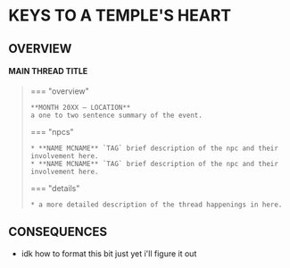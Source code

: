 # KEYS TO A TEMPLE'S HEART

## OVERVIEW

#### MAIN THREAD TITLE

> === "overview"
> 
>     **MONTH 20XX — LOCATION**
>     a one to two sentence summary of the event.
>     
> === "npcs"
> 
>     * **NAME MCNAME** `TAG` brief description of the npc and their involvement here.
>     * **NAME MCNAME** `TAG` brief description of the npc and their involvement here.
>       
> === "details"
> 
>     * a more detailed description of the thread happenings in here.

## CONSEQUENCES

- idk how to format this bit just yet i'll figure it out